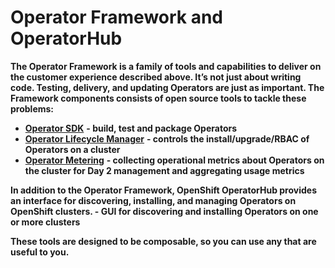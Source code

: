 # Operator Framework and OperatorHub

**The Operator Framework is a family of tools and capabilities to deliver on the customer experience described above. It’s not just about writing code. Testing, delivery, and updating Operators are just as important. The Framework components consists of open source tools to tackle these problems:**  


* [**Operator SDK**](https://github.com/operator-framework/operator-sdk) **- build, test and package Operators**
* [**Operator Lifecycle Manager**](https://github.com/operator-framework/operator-lifecycle-manager) **- controls the install/upgrade/RBAC of Operators on a cluster**
* [**Operator Metering**](https://github.com/operator-framework/operator-metering) **- collecting operational metrics about Operators on the cluster for Day 2 management and aggregating usage metrics**

**In addition to the Operator Framework, OpenShift OperatorHub provides an interface for discovering, installing, and managing Operators on OpenShift clusters. - GUI for discovering and installing Operators on one or more clusters**  


**These tools are designed to be composable, so you can use any that are useful to you.**  



